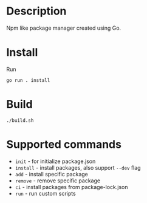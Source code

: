 # Description

Npm like package manager created using Go.

# Install

Run

```
go run . install
```

# Build

```
./build.sh
```

# Supported commands

- `init` - for initialize package.json
- `install` - install packages, also support `--dev` flag
- `add` - install specific package
- `remove` - remove specific package
- `ci` - install packages from package-lock.json
- `run` - run custom scripts
